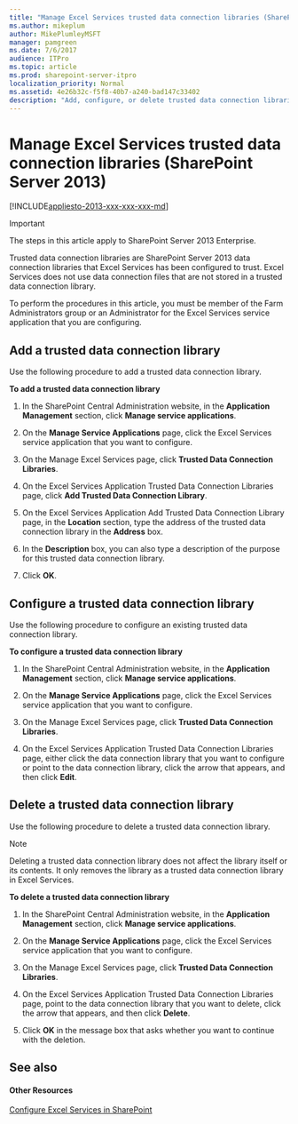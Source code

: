 ```yaml
---
title: "Manage Excel Services trusted data connection libraries (SharePoint Server 2013)"
ms.author: mikeplum
author: MikePlumleyMSFT
manager: pamgreen
ms.date: 7/6/2017
audience: ITPro
ms.topic: article
ms.prod: sharepoint-server-itpro
localization_priority: Normal
ms.assetid: 4e26b32c-f5f8-40b7-a240-bad147c33402
description: "Add, configure, or delete trusted data connection libraries in Excel Services in SharePoint Server."
---
```


# Manage Excel Services trusted data connection libraries (SharePoint Server 2013)

[!INCLUDE[appliesto-2013-xxx-xxx-xxx-md](../includes/appliesto-2013-xxx-xxx-xxx-md.md)]
  
> [!IMPORTANT]
> The steps in this article apply to SharePoint Server 2013 Enterprise. 
  
Trusted data connection libraries are SharePoint Server 2013 data connection libraries that Excel Services has been configured to trust. Excel Services does not use data connection files that are not stored in a trusted data connection library.
  
To perform the procedures in this article, you must be member of the Farm Administrators group or an Administrator for the Excel Services service application that you are configuring.
  
    
## Add a trusted data connection library
<a name="proc1"> </a>

Use the following procedure to add a trusted data connection library.
  
 **To add a trusted data connection library**
  
1. In the SharePoint Central Administration website, in the **Application Management** section, click **Manage service applications**.
    
2. On the **Manage Service Applications** page, click the Excel Services service application that you want to configure. 
    
3. On the Manage Excel Services page, click **Trusted Data Connection Libraries**.
    
4. On the Excel Services Application Trusted Data Connection Libraries page, click **Add Trusted Data Connection Library**.
    
5. On the Excel Services Application Add Trusted Data Connection Library page, in the **Location** section, type the address of the trusted data connection library in the **Address** box. 
    
6. In the **Description** box, you can also type a description of the purpose for this trusted data connection library. 
    
7. Click **OK**.
    
## Configure a trusted data connection library
<a name="proc2"> </a>

Use the following procedure to configure an existing trusted data connection library.
  
 **To configure a trusted data connection library**
  
1. In the SharePoint Central Administration website, in the **Application Management** section, click **Manage service applications**.
    
2. On the **Manage Service Applications** page, click the Excel Services service application that you want to configure. 
    
3. On the Manage Excel Services page, click **Trusted Data Connection Libraries**.
    
4. On the Excel Services Application Trusted Data Connection Libraries page, either click the data connection library that you want to configure or point to the data connection library, click the arrow that appears, and then click **Edit**.
    
## Delete a trusted data connection library
<a name="proc3"> </a>

Use the following procedure to delete a trusted data connection library.
  
> [!NOTE]
> Deleting a trusted data connection library does not affect the library itself or its contents. It only removes the library as a trusted data connection library in Excel Services. 
  
 **To delete a trusted data connection library**
  
1. In the SharePoint Central Administration website, in the **Application Management** section, click **Manage service applications**.
    
2. On the **Manage Service Applications** page, click the Excel Services service application that you want to configure. 
    
3. On the Manage Excel Services page, click **Trusted Data Connection Libraries**.
    
4. On the Excel Services Application Trusted Data Connection Libraries page, point to the data connection library that you want to delete, click the arrow that appears, and then click **Delete**.
    
5. Click **OK** in the message box that asks whether you want to continue with the deletion. 
    
## See also
<a name="proc3"> </a>

#### Other Resources

[Configure Excel Services in SharePoint](/SharePoint/administration/configure-excel-services)

